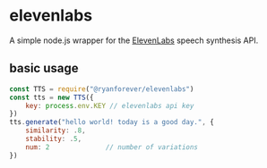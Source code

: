# elevenlabs
A simple node.js wrapper for the [ElevenLabs](https://elevenlabs.io/) speech synthesis API.

## basic usage
```javascript
const TTS = require("@ryanforever/elevenlabs")
const tts = new TTS({
    key: process.env.KEY // elevenlabs api key
})
tts.generate("hello world! today is a good day.", {
    similarity: .8,
    stability: .5,
    num: 2              // number of variations
})
```